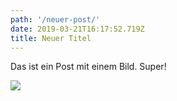 ```yaml
---
path: '/neuer-post/'
date: 2019-03-21T16:17:52.719Z
title: Neuer Titel
---
```

Das ist ein Post mit einem Bild. Super!

![](/assets/triregio_header_basel_hoch.jpg)
